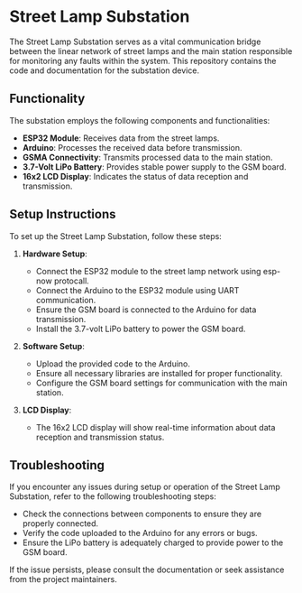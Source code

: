 # Street Lamp Substation

The Street Lamp Substation serves as a vital communication bridge between the linear network of street lamps and the main station responsible for monitoring any faults within the system. This repository contains the code and documentation for the substation device.

## Functionality

The substation employs the following components and functionalities:

- **ESP32 Module**: Receives data from the street lamps.
- **Arduino**: Processes the received data before transmission.
- **GSMA Connectivity**: Transmits processed data to the main station.
- **3.7-Volt LiPo Battery**: Provides stable power supply to the GSM board.
- **16x2 LCD Display**: Indicates the status of data reception and transmission.

## Setup Instructions

To set up the Street Lamp Substation, follow these steps:

1. **Hardware Setup**:
   - Connect the ESP32 module to the street lamp network using esp- now protocall.
   - Connect the Arduino to the ESP32 module using UART communication.
   - Ensure the GSM board is connected to the Arduino for data transmission.
   - Install the 3.7-volt LiPo battery to power the GSM board.

2. **Software Setup**:
   - Upload the provided code to the Arduino.
   - Ensure all necessary libraries are installed for proper functionality.
   - Configure the GSM board settings for communication with the main station.

3. **LCD Display**:
   - The 16x2 LCD display will show real-time information about data reception and transmission status.

## Troubleshooting

If you encounter any issues during setup or operation of the Street Lamp Substation, refer to the following troubleshooting steps:

- Check the connections between components to ensure they are properly connected.
- Verify the code uploaded to the Arduino for any errors or bugs.
- Ensure the LiPo battery is adequately charged to provide power to the GSM board.

If the issue persists, please consult the documentation or seek assistance from the project maintainers.


